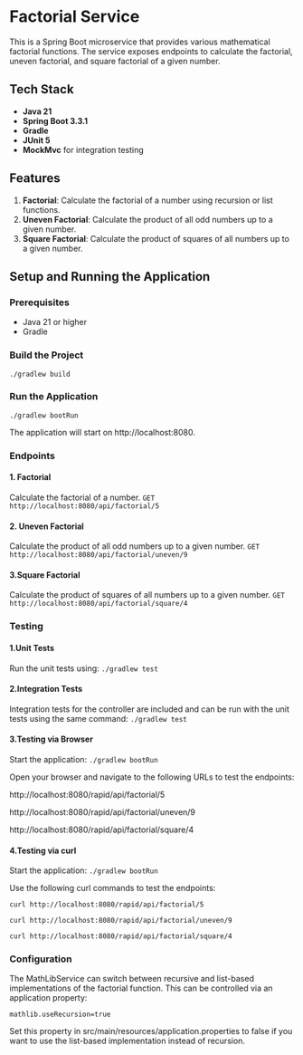 # Factorial Service

This is a Spring Boot microservice that provides various mathematical factorial functions. The service exposes endpoints
to calculate the factorial, uneven factorial, and square factorial of a given number.

## Tech Stack

- **Java 21**
- **Spring Boot 3.3.1**
- **Gradle**
- **JUnit 5**
- **MockMvc** for integration testing

## Features

1. **Factorial**: Calculate the factorial of a number using recursion or list functions.
2. **Uneven Factorial**: Calculate the product of all odd numbers up to a given number.
3. **Square Factorial**: Calculate the product of squares of all numbers up to a given number.

## Setup and Running the Application

### Prerequisites

- Java 21 or higher
- Gradle

### Build the Project

`./gradlew build
`
### Run the Application

`./gradlew bootRun
`

The application will start on http://localhost:8080.

### Endpoints

#### 1. Factorial

Calculate the factorial of a number.
`GET http://localhost:8080/api/factorial/5
`
#### 2. Uneven Factorial
Calculate the product of all odd numbers up to a given number.
`GET http://localhost:8080/api/factorial/uneven/9
`
#### 3.Square Factorial
Calculate the product of squares of all numbers up to a given number.
`GET http://localhost:8080/api/factorial/square/4
`
### Testing
#### 1.Unit Tests

Run the unit tests using:
`./gradlew test`

#### 2.Integration Tests
Integration tests for the controller are included and can be run with the unit tests using the same command:
`./gradlew test`

#### 3.Testing via Browser

Start the application:
`./gradlew bootRun`

Open your browser and navigate to the following URLs to test the endpoints:
	
http://localhost:8080/rapid/api/factorial/5

http://localhost:8080/rapid/api/factorial/uneven/9

http://localhost:8080/rapid/api/factorial/square/4


#### 4.Testing via curl
Start the application: 
`./gradlew bootRun`

Use the following curl commands to test the endpoints:

`curl http://localhost:8080/rapid/api/factorial/5
`

`curl http://localhost:8080/rapid/api/factorial/uneven/9
`

`curl http://localhost:8080/rapid/api/factorial/square/4
`

### Configuration

The MathLibService can switch between recursive and list-based implementations of the factorial function. This can be
controlled via an application property:

`mathlib.useRecursion=true
`

Set this property in src/main/resources/application.properties to false if you want to use the list-based implementation
instead of recursion.